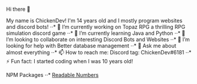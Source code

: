 Hi there 👋

My name is ChickenDev! I'm 14 years old and I mostly program websites and discord bots!
    ⋅⋅* 🔭 I’m currently working on Topaz RPG a thrilling RPG simulation discord game
    ⋅⋅* 🌱 I’m currently learning Java and Python
    ⋅⋅* 👯 I’m looking to collaborate on interesting Discord Bots and Websites
    ⋅⋅* 🤔 I’m looking for help with Better database management
    ⋅⋅* 💬 Ask me about almost everything
    ⋅⋅* 📫 How to reach me:
        Discord tag: ChickenDev#6181
    ⋅⋅* ⚡ Fun fact: I started coding when I was 10 years old!

NPM Packages
    ⋅⋅* [Readable Numbers](https://www.npmjs.com/package/readable-numbers)



